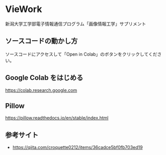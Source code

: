 # VieWork
新潟大学工学部電子情報通信プログラム「画像情報工学」サプリメント

## ソースコードの動かし方
ソースコードにアクセスして「Open in Colab」のボタンをクリックしてください。

## Google Colab をはじめる
https://colab.research.google.com

## Pillow
https://pillow.readthedocs.io/en/stable/index.html

## 参考サイト
- https://qiita.com/croquette0212/items/36cadce5bf0fb703ed19
